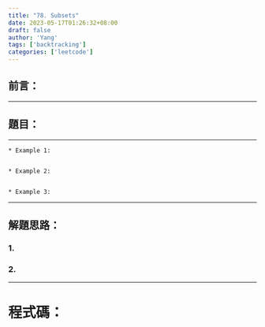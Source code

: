 ```yaml
---
title: "78. Subsets"
date: 2023-05-17T01:26:32+08:00
draft: false
author: 'Yang'
tags: ['backtracking']
categories: ['leetcode']
---
```

## 前言：


---

## 題目：

** **

```
* Example 1:


* Example 2:


* Example 3:

```

---

## 解題思路：



### 1. 


### 2. 



---

# 程式碼：

```

```


